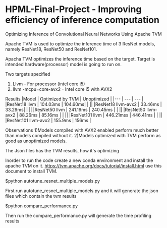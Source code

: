 # HPML-Final-Project -  Improving efficiency of inference computation
Optimizing Inference of Convolutional Neural Networks Using Apache TVM

Apache TVM is used to optimize the inference time of 3 ResNet models, namely ResNet18, ResNet50 and ResNet101.

Apacha TVM optimizes the inference time based on the target.
Target is intended hardware(processor) model is going to run on.

Two targets specified  
1) Llvm - For processor (intel core i5)
2) llvm -mcpu=core-avx2 -  Intel core i5 with AVX2

Results
|Model | Optimized by TVM | Unoptimized |
|--- | --- | --- |
|ResNet18 llvm | 104.03ms | 104.60ms|
| ||
|ResNet18 llvm-avx2 | 33.46ms | 33.29ms|
| ||
|ResNet50 llvm | 241.19ms | 240.45ms |
| ||
|ResNet50 llvm-avx2 | 88.26ms | 85.16ms |
| ||
|ResNet101 llvm | 446.21mss | 446.41ms |
| ||
|ResNet101 llvm-avx2 | 155.9ms | 156ms |

Observations
1)Models compiled with AVX2 enabled perform much better than models compiled without it.
2)Models optimized with TVM perform as good as unoptimized models. 



The Json files has the TVM results, how it's optimizing

Inorder to run the code create a new conda environment and install the apache TVM on it. 
https://tvm.apache.org/docs/tutorial/install.html use this document to install TVM.

$python autotune_resnet_multiple_models.py 

First run autotune_resnet_multiple_models.py and it will generate the json files which contain the tvm results

$python compare_performance.py 

Then run the compare_performance.py will generate the time profiling results

